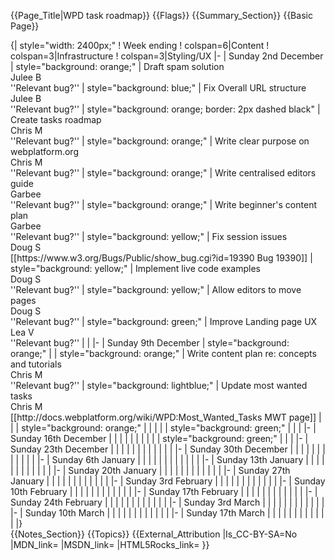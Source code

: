 {{Page_Title|WPD task roadmap}}
{{Flags}}
{{Summary_Section}}
{{Basic Page}}
<div style="width: 100%;overflow:scroll;">
{| style="width: 2400px;"
! Week ending
! colspan=6|Content
! colspan=3|Infrastructure
! colspan=3|Styling/UX
|-
| Sunday 2nd December
| style="background: orange;" | Draft spam solution<br>Julee B<br>''Relevant bug?''
| style="background: blue;" | Fix Overall URL structure<br>Julee B<br>''Relevant bug?''  
| style="background: orange; border: 2px dashed black" | Create tasks roadmap<br>Chris M<br>''Relevant bug?''
| style="background: orange;" | Write clear purpose on webplatform.org<br>Chris M<br>''Relevant bug?''
| style="background: orange;" | Write centralised editors guide<br>Garbee<br>''Relevant bug?''
| style="background: orange;" | Write beginner's content plan<br>Garbee<br>''Relevant bug?''
| style="background: yellow;" | Fix session issues<br>Doug S<br>[[https://www.w3.org/Bugs/Public/show_bug.cgi?id=19390 Bug 19390]]
| style="background: yellow;" | Implement live code examples<br>Doug S<br>''Relevant bug?'' 
| style="background: yellow;" | Allow editors to move pages<br>Doug S<br>''Relevant bug?''
| style="background: green;" | Improve Landing page UX<br>Lea V<br>''Relevant bug?''
|
|
|-
| Sunday 9th December
| style="background: orange;" |
| style="background: orange;" | Write content plan re: concepts and tutorials<br>Chris M<br>''Relevant bug?''  
| style="background: lightblue;" | Update most wanted tasks<br>Chris M<br>[[http://docs.webplatform.org/wiki/WPD:Most_Wanted_Tasks MWT page]]
|
|
| style="background: orange;" | 
|  
|  
|
| style="background: green;" | 
|
|
|-
| Sunday 16th December
|
|   
|
|
|
| 
| 
|  
|
| style="background: green;" | 
|
|
|-
| Sunday 23th December
|
|   
|
|
|
| 
| 
|  
|
|
|
|
|-
| Sunday 30th December
|
|   
|
|
|
| 
| 
|  
|
|
|
|
|-
| Sunday 6th January
|
|   
|
|
|
| 
| 
|  
|
|
|
|
|-
| Sunday 13th January
|
|   
|
|
|
| 
| 
|  
|
|
|
|
|-
| Sunday 20th January
|
|   
|
|
|
| 
| 
|  
|
|
|
|
|-
| Sunday 27th January
|
|   
|
|
|
| 
| 
|  
|
|
|
|
|-
| Sunday 3rd February
|
|   
|
|
|
| 
| 
|  
|
|
|
|
|-
| Sunday 10th February
|
|   
|
|
|
| 
| 
|  
|
|
|
|
|-
| Sunday 17th February
|
|   
|
|
|
| 
| 
|  
|
|
|
|
|-
| Sunday 24th February
|
|   
|
|
|
| 
| 
|  
|
|
|
|
|-
| Sunday 3rd March
|
|   
|
|
|
| 
| 
|  
|
|
|
|
|-
| Sunday 10th March
|
|   
|
|
|
| 
| 
|  
|
|
|
|
|-
| Sunday 17th March
|
|   
|
|
|
| 
| 
|  
|
|
|
|
|}
</div>
{{Notes_Section}}
{{Topics}}
{{External_Attribution
|Is_CC-BY-SA=No
|MDN_link=
|MSDN_link=
|HTML5Rocks_link=
}}